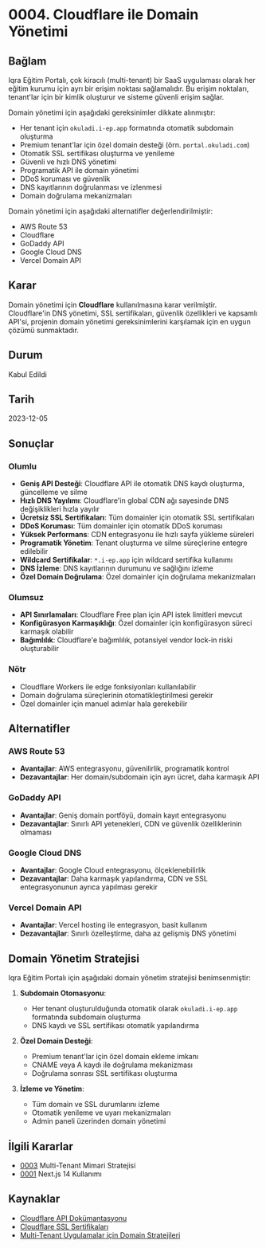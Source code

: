 # 0004. Cloudflare ile Domain Yönetimi

## Bağlam

Iqra Eğitim Portalı, çok kiracılı (multi-tenant) bir SaaS uygulaması olarak her eğitim kurumu için ayrı bir erişim noktası sağlamalıdır. Bu erişim noktaları, tenant'lar için bir kimlik oluşturur ve sisteme güvenli erişim sağlar.

Domain yönetimi için aşağıdaki gereksinimler dikkate alınmıştır:

- Her tenant için `okuladi.i-ep.app` formatında otomatik subdomain oluşturma
- Premium tenant'lar için özel domain desteği (örn. `portal.okuladi.com`)
- Otomatik SSL sertifikası oluşturma ve yenileme
- Güvenli ve hızlı DNS yönetimi
- Programatik API ile domain yönetimi
- DDoS koruması ve güvenlik
- DNS kayıtlarının doğrulanması ve izlenmesi
- Domain doğrulama mekanizmaları

Domain yönetimi için aşağıdaki alternatifler değerlendirilmiştir:

- AWS Route 53
- Cloudflare
- GoDaddy API
- Google Cloud DNS
- Vercel Domain API

## Karar

Domain yönetimi için **Cloudflare** kullanılmasına karar verilmiştir. Cloudflare'in DNS yönetimi, SSL sertifikaları, güvenlik özellikleri ve kapsamlı API'si, projenin domain yönetimi gereksinimlerini karşılamak için en uygun çözümü sunmaktadır.

## Durum

Kabul Edildi

## Tarih

2023-12-05

## Sonuçlar

### Olumlu

- **Geniş API Desteği**: Cloudflare API ile otomatik DNS kaydı oluşturma, güncelleme ve silme
- **Hızlı DNS Yayılımı**: Cloudflare'in global CDN ağı sayesinde DNS değişiklikleri hızla yayılır
- **Ücretsiz SSL Sertifikaları**: Tüm domainler için otomatik SSL sertifikaları
- **DDoS Koruması**: Tüm domainler için otomatik DDoS koruması
- **Yüksek Performans**: CDN entegrasyonu ile hızlı sayfa yükleme süreleri
- **Programatik Yönetim**: Tenant oluşturma ve silme süreçlerine entegre edilebilir
- **Wildcard Sertifikalar**: `*.i-ep.app` için wildcard sertifika kullanımı
- **DNS İzleme**: DNS kayıtlarının durumunu ve sağlığını izleme
- **Özel Domain Doğrulama**: Özel domainler için doğrulama mekanizmaları

### Olumsuz

- **API Sınırlamaları**: Cloudflare Free plan için API istek limitleri mevcut
- **Konfigürasyon Karmaşıklığı**: Özel domainler için konfigürasyon süreci karmaşık olabilir
- **Bağımlılık**: Cloudflare'e bağımlılık, potansiyel vendor lock-in riski oluşturabilir

### Nötr

- Cloudflare Workers ile edge fonksiyonları kullanılabilir
- Domain doğrulama süreçlerinin otomatikleştirilmesi gerekir
- Özel domainler için manuel adımlar hala gerekebilir

## Alternatifler

### AWS Route 53
- **Avantajlar**: AWS entegrasyonu, güvenilirlik, programatik kontrol
- **Dezavantajlar**: Her domain/subdomain için ayrı ücret, daha karmaşık API

### GoDaddy API
- **Avantajlar**: Geniş domain portföyü, domain kayıt entegrasyonu
- **Dezavantajlar**: Sınırlı API yetenekleri, CDN ve güvenlik özelliklerinin olmaması

### Google Cloud DNS
- **Avantajlar**: Google Cloud entegrasyonu, ölçeklenebilirlik
- **Dezavantajlar**: Daha karmaşık yapılandırma, CDN ve SSL entegrasyonunun ayrıca yapılması gerekir

### Vercel Domain API
- **Avantajlar**: Vercel hosting ile entegrasyon, basit kullanım
- **Dezavantajlar**: Sınırlı özelleştirme, daha az gelişmiş DNS yönetimi

## Domain Yönetim Stratejisi

Iqra Eğitim Portalı için aşağıdaki domain yönetim stratejisi benimsenmiştir:

1. **Subdomain Otomasyonu**:
   - Her tenant oluşturulduğunda otomatik olarak `okuladi.i-ep.app` formatında subdomain oluşturma
   - DNS kaydı ve SSL sertifikası otomatik yapılandırma

2. **Özel Domain Desteği**:
   - Premium tenant'lar için özel domain ekleme imkanı
   - CNAME veya A kaydı ile doğrulama mekanizması
   - Doğrulama sonrası SSL sertifikası oluşturma

3. **İzleme ve Yönetim**:
   - Tüm domain ve SSL durumlarını izleme
   - Otomatik yenileme ve uyarı mekanizmaları
   - Admin paneli üzerinden domain yönetimi

## İlgili Kararlar

- [0003](0003-multi-tenant-mimari-stratejisi.md) Multi-Tenant Mimari Stratejisi
- [0001](0001-nextjs-14-kullanimi.md) Next.js 14 Kullanımı

## Kaynaklar

- [Cloudflare API Dokümantasyonu](https://developers.cloudflare.com/api/)
- [Cloudflare SSL Sertifikaları](https://developers.cloudflare.com/ssl/)
- [Multi-Tenant Uygulamalar için Domain Stratejileri](https://www.cloudflare.com/learning/cloud/what-is-a-multi-tenant-architecture/) 